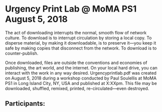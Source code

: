 # Urgency Print Lab @ MoMA PS1 August 5, 2018

The act of downloading interrupts the normal, smooth flow of network culture. To download is to interrupt circulation by storing a local copy. To disperse material, by making it downloadable, is to preserve it—you keep it safe by making copies that disconnect from the network. To download is to counter-publish.

Once downloaded, files are outside the conventions and economies of publishing, the art world, and the internet. On your local hard drive, you can interact with the work in any way desired. Urgencyprintlab.pdf was created on August 5, 2018 during a workshop conducted by Paul Soulellis at MoMA PS1 in Long Island City, NY, USA and published at X:XXpm. This file may be downloaded, shuffled, remixed, printed, re-circulated—even destroyed. 

## Participants:
